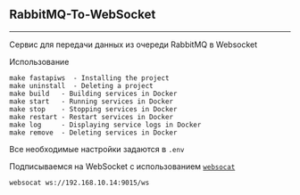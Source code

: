 ## RabbitMQ-To-WebSocket    
---   

Сервис для передачи данных из очереди RabbitMQ в Websocket    

Использование   
```shell
make fastapiws	- Installing the project
make uninstall	- Deleting a project
make build	 - Building services in Docker
make start	 - Running services in Docker
make stop	 - Stopping services in Docker
make restart - Restart services in Docker
make log	 - Displaying service logs in Docker
make remove	 - Deleting services in Docker
```    

Все необходимые настройки задаются в ```.env```

Подписываемся на WebSocket с использованием [```websocat```](https://github.com/vi/websocat)   

```websocat ws://192.168.10.14:9015/ws```